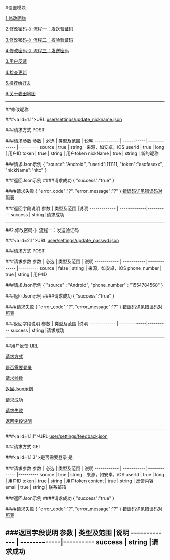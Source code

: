 #设置模块

[1.修改昵称](#1)

[2.修改密码-》流程一：发送验证码](#2)

[3.修改密码-》流程二：校验验证码](#3)

[4.修改密码-》流程三：发送密码](#4)

[3.用户反馈](#3)

[4.检查更新](#3)

[5.推荐给好友](#4)

[6.关于麦田地图](#5)

---
##<a id="1">修改昵称</a>

###<a id=1.1">URL</a>
[user/settings/update_nickname.json](http://api.maitian.com/v1/user/settings/update_nickname.json)

###<a id="1.2">请求方式</a>
POST

###<a id="1.3">请求参数</a>
     参数    | 必选 			| 类型及范围    | 说明
------------ | -----------| ------------- |---------- 
source		| true		| string        | 来源，如安卓，iOS
userId  	| true		| long          | 用户ID
token		| true		| string        | 用户token
nickName	| true		| string	| 新的昵称

###<a id="1.4">请求Json示例</a>
	{
		"source":"Android",
		"userId":111111,
		"token":"asdfasexx",
		"nickName":"hltc"
	}

###<a id="1.5">返回Json示例</a>
####<a id="1.5.1">请求成功</a>
	{
		"success":"true"
	}

####<a id="1.5.2">请求失败</a>
	{
		"error_code":"?",
		"error_message":"?"
	}
[错误码详见错误码对照表](错误码对照表.md)

###<a id="1.1.6">返回字段说明</a>
     参数     	| 类型及范围     |说明
------------- 	| -------------|---------- 
success		| string       |请求成功

---
##<a id="2">2.修改密码-》流程一：发送验证码</a>

###<a id=2.1">URL</a>
[user/settings/update_passwd.json](http://api.maitian.com/v1/user/settings/update_passwd.json)

###<a id="2.2">请求方式</a>
POST

###<a id="1.1.4">请求参数</a>
     参数    | 必选 			| 类型及范围    | 说明
------------ | -----------| ------------- |---------- 
source       | false        | string        | 来源，如安卓，iOS
phone_number | true	  | string          | 用户ID

###<a id="2.3">请求Json示例</a>
	{
		"source" : "Android",
		"phone_number" : "1554784568"
	}

###<a id="2.4">返回Json示例</a>
####<a id="2.4.1">请求成功</a>
	{
		"success":"true"
	}

####<a id="2.4.2">请求失败</a>
	{
		"error_code":"?",
		"error_message":"?"
	}
[错误码详见错误码对照表](错误码对照表.md)

###<a id="2.4.3">返回字段说明</a>
     参数     	| 类型及范围     |说明
------------- 	| -------------|---------- 
success		| string       |请求成功

---
##<a id="1">用户反馈</a>
[URL](#1.1.1)

[请求方式](#1.1.2)

[是否需要登录](#1.1.3)

[请求参数](#1.1.4)

[返回Json示例](#1.1.5)

[请求成功](#1.1.5.1)

[请求失败](#1.1.5.2)

[返回字段说明](#1.1.6)

-------

###<a id=1.1.1">URL</a>
[user/settings/feedback.json](http://api.maitian.com/v1/user/settings/feedback.json)

###<a id="1.1.2">请求方式</a>
GET

###<a id=1.1.3">是否需要登录</a>
是

###<a id="1.1.4">请求参数</a>
     参数    | 必选 			| 类型及范围    | 说明
------------ | -----------| ------------- |---------- 
source		| true		| string        | 来源，如安卓，iOS
userId  	| true		| long          | 用户ID
token		| true		| string        | 用户token
content		| true		| string	| 反馈内容
email		| true		| string	| 联系邮箱

###<a id="1.1.5">返回Json示例</a>
####<a id="1.1.5.1">请求成功</a>
	{
		"success":"true"
	}

####<a id="1.1.5.2">请求失败</a>
	{
		"error_code":"?",
		"error_message":"?"
	}
[错误码详见错误码对照表](错误码对照表.md)

###<a id="1.1.6">返回字段说明</a>
     参数     	| 类型及范围     |说明
------------- 	| -------------|---------- 
success		| string       |请求成功
---

